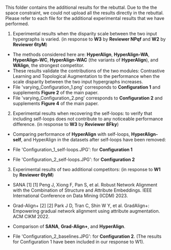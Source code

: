 This folder contains the additional results for the rebuttal. Due to the the space constraint, we could not upload all the results directly in the rebuttal. Please refer to each file for the additional experimental results that we have performed.

1. Experimental results when the disparity scale between the two input hypergraphs is varied.
 (in response to **W3** by **Reviewer NPqf** and **W2** by **Reviewer 6tyM**)

- The methods considered here are: **HyperAlign**, **HyperAlign-WA**, **HyperAlign-WC**, **HyperAlign-WAC** (the variants of **HyperAlign**), and **WAlign**, the strongest competitor.
- These results validate the contributions of the two modules: Contrastive Learning and Topological Augmentation to the performance when the scale disparity between the two input hypergraphs increases. 
 - File 'varying_Configuration_1.png' corresponds to **Configuration 1** and supplements **Figure 2** of the main paper.
 - File 'varying_Configuration_2.png' corresponds to **Configuration 2** and supplements **Figure 4** of the main paper.

2. Experimental results when recovering the self-loops: to verify that including self-loops does not contribute to any noticeable performance difference.
 (in response to **W3** by **Reviewer 8Fky**)
- Comparing performance of **HyperAlign** with self-loops, **HyperAlign-self**, and HyperAlign in the datasets after self-loops have been removed:

 - File 'Configuration_1_self-loops.JPG': for **Configuration 1** 
 - File 'Configuration_2_self-loops.JPG': for **Configuration 2** 

3. Experimental results of two additional competitors:
 (in response to **W1** by **Reviewer 6tyM**)
- SANA [1]
[1] Peng J, Xiong F, Pan S, et al. Robust Network Alignment with the Combination of Structure and Attribute Embeddings. IEEE International Conference on Data Mining (ICDM) 2023. 
- Grad-Align+ [2]
[2] Park J D, Tran C, Shin W Y, et al. GradAlign+: Empowering gradual network alignment using attribute augmentation. ACM CIKM 2022.

- Comparison of **SANA**, **Grad-Align+**, and **HyperAlign**.
 - File 'Configuration_2_baselines.JPG': for **Configuration 2**.
  (The results for Configuration 1 have been included in our response to W1).
